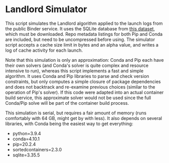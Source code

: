 Landlord Simulator
==================

This script simulates the Landlord algorithm applied to the launch
logs from the public Binder service. It uses the SQLite database from
[this dataset](https://zenodo.org/record/4915858),
which must be downloaded. Repo metadata listings for both Pip and
Conda are included, but need to be uncompressed before using.
The simulator script accepts a cache size limit in bytes and an
alpha value, and writes a log of cache activity for each launch.

Note that this simulation is only an approximation:
Conda and Pip each have their own solvers (and Conda's solver is
quite complex and resource intensive to run), whereas this script
implements a fast and simple algorithm. It uses Conda and Pip
libraries to parse and check version constraints, but only
computes a simple closure of package dependencies and does not
backtrack and re-examine previous choices (similar to the operation
of Pip's solver). If this code were adapted into an actual container
build service, this approximate solver would not be used since the
full Conda/Pip solve will be part of the container build process.

This simulation is serial, but requires a fair amount of memory
(runs comfortably with 64 GB, might get by with less).
It also depends on several libraries, with Conda being the easiest
way to get everything:
- python=3.9.4
- conda=4.10.1
- pip=20.2.4
- sortedcontainers=2.3.0
- sqlite=3.35.5
